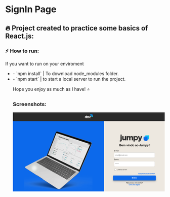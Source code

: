 # SignIn Page 

## 🔥 Project created to practice some basics of React.js:

 ### ⚡️ How to run:
 If you want to run on your enviroment
  <ul>
  <li> -  `npm install` | To download node_modules folder.</li>
  <li> -  `npm start` | to start a local server to run the project.</li>

Hope you enjoy as much as I have! ⭐

 ### Screenshots:

 <img src="src/assets/images/login-jumpy.png" alt="login-jumpy screenshot">